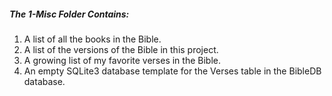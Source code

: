 ##### The 1-Misc Folder Contains:
1. A list of all the books in the Bible.
2. A list of the versions of the Bible in this project.
3. A growing list of my favorite verses in the Bible.
4. An empty SQLite3 database template for the Verses table in the BibleDB database.